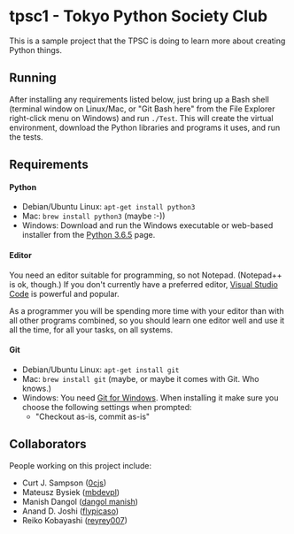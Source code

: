 tpsc1 - Tokyo Python Society Club
=================================

This is a sample project that the TPSC is doing to learn
more about creating Python things.


Running
-------

After installing any requirements listed below, just bring up a Bash
shell (terminal window on Linux/Mac, or "Git Bash here" from the
File Explorer right-click menu on Windows) and run `./Test`. This will
create the virtual environment, download the Python libraries and
programs it uses, and run the tests.


Requirements
------------

#### Python

* Debian/Ubuntu Linux: `apt-get install python3`
* Mac: `brew install python3` (maybe :-))
* Windows: Download and run the Windows executable or web-based
  installer from the [Python 3.6.5][pydl365] page.

#### Editor

You need an editor suitable for programming, so not Notepad.
(Notepad++ is ok, though.) If you don't currently have a preferred
editor, [Visual Studio Code][vscode] is powerful and popular.

As a programmer you will be spending more time with your editor than
with all other programs combined, so you should learn one editor well
and use it all the time, for all your tasks, on all systems.

#### Git

* Debian/Ubuntu Linux: `apt-get install git`
* Mac: `brew install git` (maybe, or maybe it comes with Git. Who knows.)
* Windows: You need [Git for Windows][gfw]. When installing it make
  sure you choose the following settings when prompted:
  - "Checkout as-is, commit as-is"

[gfw]: https://gitforwindows.org/
[git]: https://git-scm.com/
[pydl365]: https://www.python.org/downloads/windows/
[vscode]: https://code.visualstudio.com/


Collaborators
-------------

People working on this project include:

* Curt J. Sampson ([0cjs](https://github.com/0cjs))
* Mateusz Bysiek ([mbdevpl](https://github.com/mbdevpl))
* Manish Dangol ([dangol manish](https://github.com/dangolmanish))
* Anand D. Joshi ([flypicaso](https://github.com/flypicaso))
* Reiko Kobayashi ([reyrey007](https://github.com/reyrey007))
